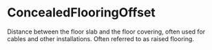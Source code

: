 ConcealedFlooringOffset
=======================

Distance between the floor slab and the floor covering, often used for cables and other installations. Often referred to as raised flooring.

